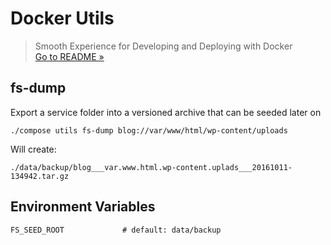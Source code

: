 # Docker Utils
> Smooth Experience for Developing and Deploying with Docker  
> [Go to README &raquo;](../../README.md)



## fs-dump

Export a service folder into a versioned archive that can be seeded later on

```
./compose utils fs-dump blog://var/www/html/wp-content/uploads
```

Will create:

```
./data/backup/blog___var.www.html.wp-content.uplads___20161011-134942.tar.gz
```

## Environment Variables

```
FS_SEED_ROOT             # default: data/backup
```